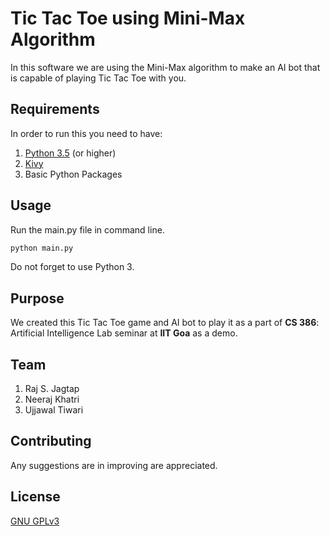 # Tic Tac Toe using Mini-Max Algorithm

In this software we are using the Mini-Max algorithm to make an AI bot that is capable of playing Tic Tac Toe with you.

## Requirements

In order to run this you need to have:
1. [Python 3.5](https://www.python.org/downloads/) (or higher)
2. [Kivy](https://kivy.org/doc/stable/installation/installation-windows.html)
3. Basic Python Packages

## Usage

Run the main.py file in command line.

```bash
python main.py
```
Do not forget to use Python 3.

## Purpose
We created this Tic Tac Toe game and AI bot to play it as a part of **CS 386**: Artificial Intelligence Lab seminar at **IIT Goa** as a demo.

## Team
1. Raj S. Jagtap
2. Neeraj Khatri
3. Ujjawal Tiwari 

## Contributing
Any suggestions are in improving are appreciated.

## License
[GNU GPLv3](https://github.com/jagtapraj123/minimax-tic-tac-toe/blob/master/LICENSE)
